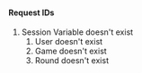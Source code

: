 ﻿#### Request IDs

1. Session Variable doesn't exist
	1. User doesn't exist
	2. Game doesn't exist
	3. Round doesn't exist

